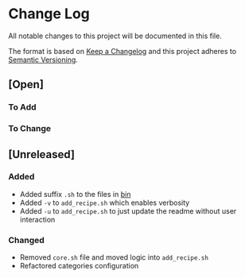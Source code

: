# Change Log

All notable changes to this project will be documented in this file.

The format is based on [Keep a Changelog](http://keepachangelog.com/)
and this project adheres to [Semantic Versioning](http://semver.org/).

## [Open]

### To Add

### To Change

## [Unreleased]

### Added

* Added suffix `.sh` to the files in [bin](bin)
* Added `-v` to `add_recipe.sh` which enables verbosity
* Added `-u` to `add_recipe.sh` to just update the readme without user interaction

### Changed

* Removed `core.sh` file and moved logic into `add_recipe.sh`
* Refactored categories configuration

